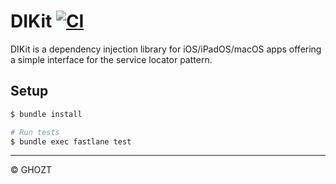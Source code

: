 # DIKit [![CI](https://github.com/0xGHOZT/swift-dikit/workflows/CI/badge.svg?branch=master)](https://github.com/0xGHOZT/swift-dikit/actions/workflows/ci.yml?query=branch%3Amain)

DIKit is a dependency injection library for iOS/iPadOS/macOS apps offering a simple interface for the service locator pattern.

## Setup

```sh
$ bundle install

# Run tests
$ bundle exec fastlane test
```

---

© GHOZT
